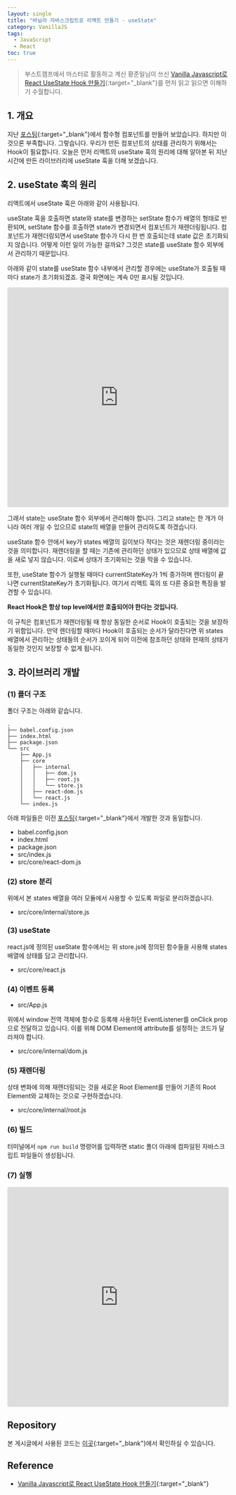 ```yaml
---
layout: single
title: "바닐라 자바스크립트로 리액트 만들기 - useState"
category: VanillaJS
tags:
  - JavaScript
  - React
toc: true
---
```


> 부스트캠프에서 마스터로 활동하고 계신 황준일님이 쓰신 [Vanilla Javascript로 React UseState Hook 만들기](https://junilhwang.github.io/TIL/Javascript/Design/Vanilla-JS-Make-useSate-hook/){:target="_blank"}를 먼저 읽고 읽으면 이해하기 수월합니다.

## 1. 개요

지난 [포스팅](https://gyeongsu1997.github.io/vanillajs/function-components/){:target="_blank"}에서 함수형 컴포넌트를 만들어 보았습니다. 하지만 이것으론 부족합니다. 그렇습니다. 우리가 만든 컴포넌트의 상태를 관리하기 위해서는 Hook이 필요합니다. 오늘은 먼저 리액트의 useState 훅의 원리에 대해 알아본 뒤 지난 시간에 만든 라이브러리에 useState 훅을 더해 보겠습니다.

## 2. useState 훅의 원리

리액트에서 useState 훅은 아래와 같이 사용됩니다.

<script src="https://gist.github.com/Gyeongsu1997/94969151118b3ef182524ae737d024c9.js?file=usestate.js"></script>

useState 훅을 호출하면 state와 state를 변경하는 setState 함수가 배열의 형태로 반환되며, setState 함수를 호출하면 state가 변경되면서 컴포넌트가 재렌더링됩니다. 컴포넌트가 재렌더링되면서 useState 함수가 다시 한 번 호출되는데 state 값은 초기화되지 않습니다. 어떻게 이런 일이 가능한 걸까요? 그것은 state를 useState 함수 외부에서 관리하기 때문입니다.

아래와 같이 state를 useState 함수 내부에서 관리할 경우에는 useState가 호출될 때마다 state가 초기화되겠죠. 결국 화면에는 계속 0만 표시될 것입니다.

<script src="https://gist.github.com/Gyeongsu1997/94969151118b3ef182524ae737d024c9.js?file=state-in-usestate.html"></script>

<iframe src="https://codesandbox.io/embed/mqc86c?view=preview&module=%2Findex.html&hidenavigation=1&expanddevtools=1"
     style="width:100%; height: 500px; border:0; border-radius: 4px; overflow:hidden;"
     title="usestate/01-state-in-usestate"
     allow="accelerometer; ambient-light-sensor; camera; encrypted-media; geolocation; gyroscope; hid; microphone; midi; payment; usb; vr; xr-spatial-tracking"
     sandbox="allow-forms allow-modals allow-popups allow-presentation allow-same-origin allow-scripts"
></iframe>

그래서 state는 useState 함수 외부에서 관리해야 합니다. 그리고 state는 한 개가 아니라 여러 개일 수 있으므로 state의 배열을 만들어 관리하도록 하겠습니다.

<script src="https://gist.github.com/Gyeongsu1997/94969151118b3ef182524ae737d024c9.js?file=state-outside-usestate.html"></script>

useState 함수 안에서 key가 states 배열의 길이보다 작다는 것은 재렌더링 중이라는 것을 의미합니다. 재렌더링을 할 때는 기존에 관리하던 상태가 있으므로 상태 배열에 값을 새로 넣지 않습니다. 이로써 상태가 초기화되는 것을 막을 수 있습니다.

또한, useState 함수가 실행될 때마다 currentStateKey가 1씩 증가하며 렌더링이 끝나면 currentStateKey가 초기화됩니다. 여기서 리액트 훅의 또 다른 중요한 특징을 발견할 수 있습니다.

**React Hook은 항상 top level에서만 호출되어야 한다는 것입니다.**

이 규칙은 컴포넌트가 재렌더링될 때 항상 동일한 순서로 Hook이 호출되는 것을 보장하기 위함입니다. 만약 렌더링할 때마다 Hook이 호출되는 순서가 달라진다면 위 states 배열에서 관리하는 상태들의 순서가 꼬이게 되어 이전에 참조하던 상태와 현재의 상태가 동일한 것인지 보장할 수 없게 됩니다.

## 3. 라이브러리 개발

### (1) 폴더 구조

폴더 구조는 아래와 같습니다.

```
.
├── babel.config.json
├── index.html
├── package.json
└── src
    ├── App.js
    ├── core
    │   ├── internal
    │   │   ├── dom.js
    │   │   ├── root.js
    │   │   └── store.js
    │   ├── react-dom.js
    │   └── react.js
    └── index.js
```

아래 파일들은 이전 [포스팅](https://gyeongsu1997.github.io/vanillajs/function-components/){:target="_blank"}에서 개발한 것과 동일합니다.

- babel.config.json
- index.html
- package.json
- src/index.js
- src/core/react-dom.js 

### (2) store 분리

위에서 본 states 배열을 여러 모듈에서 사용할 수 있도록 파일로 분리하겠습니다.

- src/core/internal/store.js

<script src="https://gist.github.com/Gyeongsu1997/94969151118b3ef182524ae737d024c9.js?file=store.js"></script>

### (3) useState

react.js에 정의된 useState 함수에서는 위 store.js에 정의된 함수들을 사용해 states 배열에 상태를 담고 관리합니다.

- src/core/react.js

<script src="https://gist.github.com/Gyeongsu1997/94969151118b3ef182524ae737d024c9.js?file=react.js"></script>


### (4) 이벤트 등록

- src/App.js

<script src="https://gist.github.com/Gyeongsu1997/94969151118b3ef182524ae737d024c9.js?file=App.js"></script>

위에서 window 전역 객체에 함수로 등록해 사용하던 EventListener를 onClick prop으로 전달하고 있습니다. 이를 위해 DOM Element에 attribute를 설정하는 코드가 달라져야 합니다.

- src/core/internal/dom.js

<script src="https://gist.github.com/Gyeongsu1997/94969151118b3ef182524ae737d024c9.js?file=dom.js"></script>

### (5) 재렌더링

상태 변화에 의해 재렌더링되는 것을 새로운 Root Element를 만들어 기존의 Root Element와 교체하는 것으로 구현하겠습니다.

- src/core/internal/root.js

<script src="https://gist.github.com/Gyeongsu1997/94969151118b3ef182524ae737d024c9.js?file=root.js"></script>

### (6) 빌드

터미널에서 ```npm run build``` 명령어를 입력하면 static 폴더 아래에 컴파일된 자바스크립트 파일들이 생성됩니다.

### (7) 실행

<iframe src="https://codesandbox.io/embed/n9tp6g?view=preview&hidenavigation=1"
     style="width:100%; height: 500px; border:0; border-radius: 4px; overflow:hidden;"
     title="usestate"
     allow="accelerometer; ambient-light-sensor; camera; encrypted-media; geolocation; gyroscope; hid; microphone; midi; payment; usb; vr; xr-spatial-tracking"
     sandbox="allow-forms allow-modals allow-popups allow-presentation allow-same-origin allow-scripts"
></iframe>

## Repository

본 게시글에서 사용된 코드는 [이곳](https://github.com/Gyeongsu1997/create-react-with-vanilla-js/tree/02-usestate){:target="_blank"}에서 확인하실 수 있습니다.

## Reference

- [Vanilla Javascript로 React UseState Hook 만들기](https://junilhwang.github.io/TIL/Javascript/Design/Vanilla-JS-Make-useSate-hook/){:target="_blank"}
